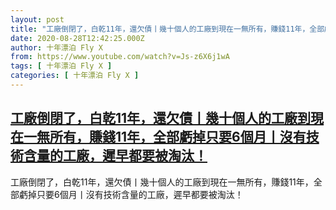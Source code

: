 ```yaml
---
layout: post
title: "工廠倒閉了，白乾11年，還欠債丨幾十個人的工廠到現在一無所有，賺錢11年，全部虧掉只要6個月丨沒有技術含量的工廠，遲早都要被淘汰！"
date: 2020-08-28T12:42:25.000Z
author: 十年漂泊 Fly X
from: https://www.youtube.com/watch?v=Js-z6X6j1wA
tags: [ 十年漂泊 Fly X ]
categories: [ 十年漂泊 Fly X ]
---
```

<!--1598618545000-->
[工廠倒閉了，白乾11年，還欠債丨幾十個人的工廠到現在一無所有，賺錢11年，全部虧掉只要6個月丨沒有技術含量的工廠，遲早都要被淘汰！](https://www.youtube.com/watch?v=Js-z6X6j1wA)
------

<div>
工廠倒閉了，白乾11年，還欠債丨幾十個人的工廠到現在一無所有，賺錢11年，全部虧掉只要6個月丨沒有技術含量的工廠，遲早都要被淘汰！
</div>
